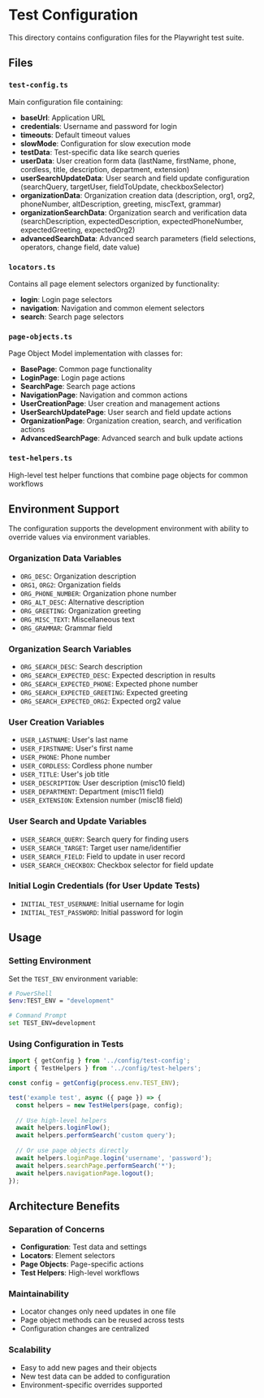 # Test Configuration

This directory contains configuration files for the Playwright test suite.

## Files

### `test-config.ts`
Main configuration file containing:
- **baseUrl**: Application URL
- **credentials**: Username and password for login
- **timeouts**: Default timeout values
- **slowMode**: Configuration for slow execution mode
- **testData**: Test-specific data like search queries
- **userData**: User creation form data (lastName, firstName, phone, cordless, title, description, department, extension)
- **userSearchUpdateData**: User search and field update configuration (searchQuery, targetUser, fieldToUpdate, checkboxSelector)
- **organizationData**: Organization creation data (description, org1, org2, phoneNumber, altDescription, greeting, miscText, grammar)
- **organizationSearchData**: Organization search and verification data (searchDescription, expectedDescription, expectedPhoneNumber, expectedGreeting, expectedOrg2)
- **advancedSearchData**: Advanced search parameters (field selections, operators, change field, date value)

### `locators.ts`
Contains all page element selectors organized by functionality:
- **login**: Login page selectors
- **navigation**: Navigation and common element selectors
- **search**: Search page selectors

### `page-objects.ts`
Page Object Model implementation with classes for:
- **BasePage**: Common page functionality
- **LoginPage**: Login page actions
- **SearchPage**: Search page actions  
- **NavigationPage**: Navigation and common actions
- **UserCreationPage**: User creation and management actions
- **UserSearchUpdatePage**: User search and field update actions
- **OrganizationPage**: Organization creation, search, and verification actions
- **AdvancedSearchPage**: Advanced search and bulk update actions

### `test-helpers.ts`
High-level test helper functions that combine page objects for common workflows

## Environment Support

The configuration supports the development environment with ability to override values via environment variables.

### Organization Data Variables
- `ORG_DESC`: Organization description
- `ORG1`, `ORG2`: Organization fields
- `ORG_PHONE_NUMBER`: Organization phone number
- `ORG_ALT_DESC`: Alternative description
- `ORG_GREETING`: Organization greeting
- `ORG_MISC_TEXT`: Miscellaneous text
- `ORG_GRAMMAR`: Grammar field

### Organization Search Variables
- `ORG_SEARCH_DESC`: Search description
- `ORG_SEARCH_EXPECTED_DESC`: Expected description in results
- `ORG_SEARCH_EXPECTED_PHONE`: Expected phone number
- `ORG_SEARCH_EXPECTED_GREETING`: Expected greeting
- `ORG_SEARCH_EXPECTED_ORG2`: Expected org2 value

### User Creation Variables
- `USER_LASTNAME`: User's last name
- `USER_FIRSTNAME`: User's first name
- `USER_PHONE`: Phone number
- `USER_CORDLESS`: Cordless phone number
- `USER_TITLE`: User's job title
- `USER_DESCRIPTION`: User description (misc10 field)
- `USER_DEPARTMENT`: Department (misc11 field)
- `USER_EXTENSION`: Extension number (misc18 field)

### User Search and Update Variables
- `USER_SEARCH_QUERY`: Search query for finding users
- `USER_SEARCH_TARGET`: Target user name/identifier  
- `USER_SEARCH_FIELD`: Field to update in user record
- `USER_SEARCH_CHECKBOX`: Checkbox selector for field update

### Initial Login Credentials (for User Update Tests)
- `INITIAL_TEST_USERNAME`: Initial username for login
- `INITIAL_TEST_PASSWORD`: Initial password for login

## Usage

### Setting Environment
Set the `TEST_ENV` environment variable:
```bash
# PowerShell
$env:TEST_ENV = "development"

# Command Prompt
set TEST_ENV=development
```

### Using Configuration in Tests
```typescript
import { getConfig } from '../config/test-config';
import { TestHelpers } from '../config/test-helpers';

const config = getConfig(process.env.TEST_ENV);

test('example test', async ({ page }) => {
  const helpers = new TestHelpers(page, config);
  
  // Use high-level helpers
  await helpers.loginFlow();
  await helpers.performSearch('custom query');
  
  // Or use page objects directly
  await helpers.loginPage.login('username', 'password');
  await helpers.searchPage.performSearch('*');
  await helpers.navigationPage.logout();
});
```

## Architecture Benefits

### Separation of Concerns
- **Configuration**: Test data and settings
- **Locators**: Element selectors
- **Page Objects**: Page-specific actions
- **Test Helpers**: High-level workflows

### Maintainability
- Locator changes only need updates in one file
- Page object methods can be reused across tests
- Configuration changes are centralized

### Scalability
- Easy to add new pages and their objects
- New test data can be added to configuration
- Environment-specific overrides supported
